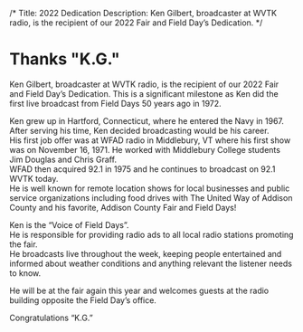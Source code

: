 /*
Title: 2022 Dedication
Description: Ken Gilbert, broadcaster at WVTK radio, is the recipient of our 2022 Fair and Field Day’s Dedication.
*/

# Thanks "K.G."

Ken Gilbert, broadcaster at WVTK radio, is the recipient of our 2022 Fair and Field Day’s Dedication.  This is a significant milestone as Ken did the first live broadcast from Field Days 50 years ago in 1972.

Ken grew up in Hartford, Connecticut, where he entered the Navy in 1967.  After serving his time, Ken decided broadcasting would be his career.  
His first job offer was at WFAD radio in Middlebury, VT where his first show was on November 16, 1971.  He worked with Middlebury College students Jim Douglas and Chris Graff.  
WFAD then acquired 92.1 in 1975 and he continues to broadcast on 92.1 WVTK today.  
He is well known for remote location shows for local businesses and public service organizations including food drives with The United Way of Addison County and his favorite, Addison County Fair and Field Days!

Ken is the “Voice of Field Days”.  
He is responsible for providing radio ads to all local radio stations promoting the fair.  
He broadcasts live throughout the week, keeping people entertained and informed about weather conditions and anything relevant the listener needs to know. 

He will be at the fair again this year and welcomes guests at the radio building opposite the Field Day’s office.  

Congratulations “K.G.”